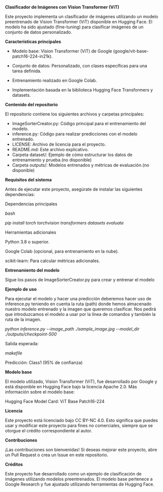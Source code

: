 **Clasificador de Imágenes con Vision Transformer (ViT)**

Este proyecto implementa un clasificador de imágenes utilizando un modelo preentrenado de Vision Transformer (ViT) disponible en Hugging Face. El modelo ha sido ajustado (fine-tuning) para clasificar imágenes de un conjunto de datos personalizado.

**Características principales**

- Modelo base: Vision Transformer (ViT) de Google (google/vit-base-patch16-224-in21k).

- Conjunto de datos: Personalizado, con clases específicas para una tarea definida.

- Entrenamiento realizado en Google Colab.

- Implementación basada en la biblioteca Hugging Face Transformers y datasets.

**Contenido del repositorio**

El repositorio contiene los siguientes archivos y carpetas principales:

- ImageSorterCreator.py: Código principal para el entrenamiento del modelo.
- inference.py: Código para realizar predicciones con el modelo entrenado.
- LICENSE: Archivo de licencia para el proyecto.
- README.md: Este archivo explicativo.
- Carpeta dataset/: Ejemplo de cómo estructurar los datos de entrenamiento y prueba.(no disponible)
- Carpeta outputs/: Modelos entrenados y métricas de evaluación.(no disponible)

**Requisitos del sistema**

Antes de ejecutar este proyecto, asegúrate de instalar las siguientes dependencias:

Dependencias principales

*bash*

*pip install torch torchvision transformers datasets evaluate*

Herramientas adicionales

Python 3.8 o superior.

Google Colab (opcional, para entrenamiento en la nube).

scikit-learn: Para calcular métricas adicionales.

**Entrenamiento del modelo**

Sigue los pasos de ImageSorterCreator.py para crear y entrenar el modelo


**Ejemplo de uso**



Para ejecutar el modelo y hacer una predicción deberemos hacer uso de inference.py teniendo en cuenta la ruta (path) donde hemos almacenado nuestro modelo entrenado y la imagen que queremos clasificar. Nos pedirá que introduzcamos el modelo a usar por la línea de comandos y también la ruta de la imagen.

*python inference.py --image_path ./sample_image.jpg --model_dir ./outputs/checkpoint-500*

Salida esperada:

*makefile*

Predicción: Class1 (95% de confianza)

**Modelo base**

El modelo utilizado, Vision Transformer (ViT), fue desarrollado por Google y está disponible en Hugging Face bajo la licencia Apache 2.0. Más información sobre el modelo base:

Hugging Face Model Card: ViT Base Patch16-224

**Licencia**

Este proyecto está licenciado bajo CC BY-NC 4.0. Esto significa que puedes usar y modificar este proyecto para fines no comerciales, siempre que se otorgue el crédito correspondiente al autor.

**Contribuciones**

¡Las contribuciones son bienvenidas! Si deseas mejorar este proyecto, abre un Pull Request o crea un Issue en este repositorio.

**Créditos**

Este proyecto fue desarrollado como un ejemplo de clasificación de imágenes utilizando modelos preentrenados. El modelo base pertenece a Google Research y fue ajustado utilizando herramientas de Hugging Face.
